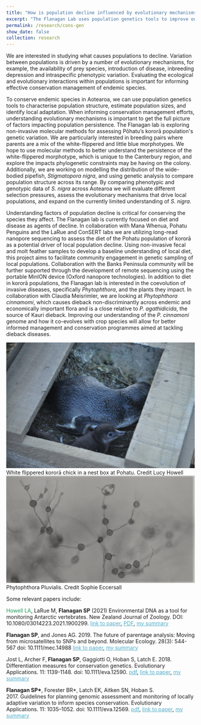 ```yaml
---
title: "How is population decline influenced by evolutionary mechanisms?"
excerpt: "The Flanagan Lab uses population genetics tools to improve our understanding of the genetic dynamics and factors that contribute to population persistence and fitness. Our lab is using a variety of molecular tools to investigate the evolutionary mechanisms impacting New Zealand populations of kororā, pipefish, and vegetation impacted by dieback disease."
permalink: /research/cons-gen
show_date: false
collection: research
---
```


We are interested in studying what causes populations to decline. Variation between populations is driven by a number of evolutionary mechanisms, for example, the availability of prey species, introduction of disease, inbreeding depression and intraspecific phenotypic variation. Evaluating the ecological and evolutionary interactions within populations is important for informing effective conservation management of endemic species.

To conserve endemic species in Aotearoa, we can use population genetics tools to characterise population structure, estimate population sizes, and identify local adaptation. When informing conservation management efforts, understanding evolutionary mechanisms is important to get the full picture of factors impacting population persistence. The Flanagan lab is exploring non-invasive molecular methods for assessing Pōhatu’s kororā population's genetic variation. We are particularly interested in breeding pairs where parents are a mix of the white-flippered and little blue morphotypes. We hope to use molecular methods to better understand the persistence of the white-flippered morphotype, which is unique to the Canterbury region, and explore the impacts phylogenetic constraints may be having on the colony. Additionally, we are working on modelling the distribution of the wide-bodied pipefish, <i>Stigmatopora nigra</i>, and using genetic analysis to compare population structure across its range. By comparing phenotypic and genotypic data of <i>S. nigra</i> across Aotearoa we will evaluate different selection pressures, assess the evolutionary mechanisms that drive local populations, and expand on the currently limited understanding of <i>S. nigra</i>.

Understanding factors of population decline is critical for conserving the species they affect. The Flanagan lab is currently focused on diet and disease as agents of decline. In collaboration with Mana Whenua, Pohatu Penguins and the LaRue and ConSERT labs we are utilizing long-read nanopore sequencing to assess the diet of the Pohatu population of kororā as a potential driver of local population decline. Using non-invasive fecal and molt feather samples to develop a baseline understanding of local diet, this project aims to facilitate community engagement in genetic sampling of local populations. Collaboration with the Banks Peninsula community will be further supported through the development of remote sequencing using the portable MinION device (Oxford nanopore technologies). In addition to diet in kororā populations, the Flanagan lab is interested in the coevolution of invasive diseases, specifically <i>Phytophthora</i>, and the plants they impact. In collaboration with Claudia Meisrimler, we are looking at <i>Phytophthora cinnamomi</i>, which causes dieback non-discriminantly across endemic and economically important flora and is a close relative to <i>P. agathidicida</i>, the source of Kauri dieback. Improving our understanding of the <i>P. cinnamoni</i> genome and how it co-evolves with crop species will allow for better informed management and conservation programmes aimed at tackling dieback diseases.

<img src="/images/E_minor_albosignata_chick.JPG">
White flippered kororā chick in a nest box at Pohatu. Credit Lucy Howell


<img src="/images/P.Pluvialis.png">
Phytophthora Pluvialis. Credit Sophie Eccersall


Some relevant papers include:

<span style="color:#239B56">Howell LA</span>, LaRue M, <strong>Flanagan SP</strong> (2021) Environmental DNA as a tool for monitoring Antarctic vertebrates. New Zealand Journal of Zoology. DOI: 10.1080/03014223.2021.1900299. <a href="https://doi.org/10.1080/03014223.2021.1900299" target="_blank" rel="noopener" style="color: rgb(82, 173, 200)">link to paper</a>, <a href="https://github.com/flanagan-lab/flanagan-lab.github.io/blob/master/pdfs/Howell%20et%20al%202021%20-%20environmental%20DNA%20as%20a%20monitoring%20tool.pdf" target="_blank" rel="noreferrer noopener" aria-label="PDF (opens in a new tab)" style="color: rgb(82, 173, 200)">PDF</a>, <a href="https://sarahpflanagan.wordpress.com/2021/06/23/edna-antarctica/" target="_blank" rel="noreferrer noopener" aria-label="my summary (opens in a new tab)" style="color: rgb(82, 173, 200)">my summary</a>

 <strong>Flanagan SP</strong>, and Jones AG. 2019. The future of parentage analysis: Moving from microsatellites to SNPs and beyond. Molecular Ecology. 28(3): 544-567 doi: 10.1111/mec.14988 
    <a href="https://onlinelibrary.wiley.com/doi/abs/10.1111/mec.14988" target="_blank" rel="noopener" style="color: rgb(82, 173, 200)">link to paper</a>, <a href="https://sarahpflanagan.wordpress.com/2019/01/21/a-review-of-parentage-analysis/" target="_blank" rel="noreferrer noopener" aria-label="my summary (opens in a new tab)" style="color: rgb(82, 173, 200)">my summary</a>
  
 Jost L, Archer F,<strong> Flanagan SP</strong>, Gaggiotti O, Hoban S, Latch E. 2018. Differentiation measures for conservation genetics. Evolutionary Applications. 11: 1139-1148. doi: 10.1111/eva.12590. 
    <a title="Jost_et_al-2018-Evolutionary_Applications" href="https://sarahpflanagan.files.wordpress.com/2018/02/jost_et_al-2018-evolutionary_applications.pdf" target="_blank" rel="noopener" style="color: rgb(82, 173, 200)">pdf</a>, <a href="http://onlinelibrary.wiley.com/doi/10.1111/eva.12590/full" target="_blank" rel="noopener" style="color: rgb(82, 173, 200)">link to paper</a>, <a href="https://sarahpflanagan.wordpress.com/2017/12/22/how-can-modern-genetic-tools-be-used-in-conservation-assessment-and-monitoring/" target="_blank" rel="noopener" style="color: rgb(82, 173, 200)">my summary</a>

  <strong><span class="author">Flanagan SP*</span></strong>, <span class="author">Forester BR*</span>, <span class="author">Latch EK</span>, <span class="author">Aitken SN</span>, <span class="author">Hoban S</span>. 2017. <span class="articleTitle">Guidelines for planning genomic assessment and monitoring of locally adaptive variation to inform species conservation</span>. <span class="journalTitle">Evolutionary Applications</span>. <span class="vol">11</span>: <span class="pageFirst">1035</span>–<span class="pageLast">1052</span>. doi: 10.1111/eva.12569. 
    <a title="Flanagan_et_al-2017-Evolutionary_Applications" href="https://sarahpflanagan.files.wordpress.com/2017/12/flanagan_et_al-2017-evolutionary_applications.pdf" target="_blank" rel="noopener" style="color: rgb(82, 173, 200)">pdf</a>, <a href="http://onlinelibrary.wiley.com/doi/10.1111/eva.12569/full" target="_blank" rel="noopener" style="color: rgb(82, 173, 200)">link to paper</a>, <a href="https://sarahpflanagan.wordpress.com/2017/12/22/how-can-modern-genetic-tools-be-used-in-conservation-assessment-and-monitoring/" target="_blank" rel="noopener" style="color: rgb(82, 173, 200)">my summary</a>

 
